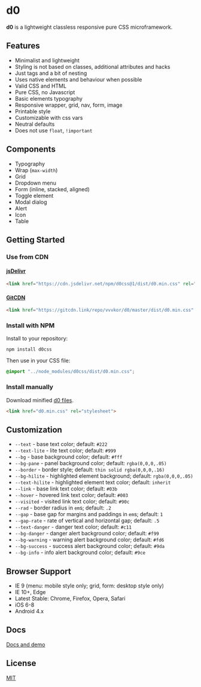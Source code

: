 # d0

**d0** is a lightweight classless responsive pure CSS microframework.  

## Features

* Minimalist and lightweight
* Styling is not based on classes, additional attributes and hacks
* Just tags and a bit of nesting
* Uses native elements and behaviour when possible
* Valid CSS and HTML
* Pure CSS, no Javascript
* Basic elements typography
* Responsive wrapper, grid, nav, form, image
* Printable style
* Customizable with css vars
* Neutral defaults
* Does not use ``float``, ``!important``

## Components

* Typography
* Wrap (``max-width``)
* Grid
* Dropdown menu
* Form (inline, stacked, aligned)
* Toggle element
* Modal dialog
* Alert
* Icon
* Table

## Getting Started

### Use from CDN

#### [jsDelivr](https://www.jsdelivr.com/package/npm/d0css)

```html
<link href="https://cdn.jsdelivr.net/npm/d0css@1/dist/d0.min.css" rel="stylesheet">
```

#### [GitCDN](https://gitcdn.link/)

```html
<link href="https://gitcdn.link/repo/vvvkor/d0/master/dist/d0.min.css" rel="stylesheet">
```

### Install with NPM

Install to your repository:
```
npm install d0css
```
Then use in your CSS file:
```css
@import "../node_modules/d0css/dist/d0.min.css";
```

### Install manually

Download minified [d0 files](https://github.com/vvvkor/d0/tree/master/dist).

```html
<link href="d0.min.css" rel="stylesheet">
```

## Customization

* ``--text`` - base text color; default: ``#222``
* ``--text-lite`` - lite text color; default: ``#999``
* ``--bg`` - base background color; default: ``#fff``
* ``--bg-pane`` - panel background color; default: ``rgba(0,0,0,.05)``
* ``--border`` - border style; default: ``thin solid rgba(0,0,0,.16)``
* ``--bg-hilite`` - highlighted element background; default: ``rgba(0,0,0,.05)``
* ``--text-hilite`` - highlighted element text color; default: ``inherit``
* ``--link`` - base link text color; default: ``#03b``
* ``--hover`` - hovered link text color; default: ``#003``
* ``--visited`` - visited link text color; default: ``#90c``
* ``--rad`` - border radius in ``em``s; default: ``.2``
* ``--gap`` - base gap for margins and paddings in ``em``s; default: ``1``
* ``--gap-rate`` - rate of vertical and horizontal gap; default: ``.5``
* ``--text-danger`` - danger text color; default: ``#c11``
* ``--bg-danger`` - danger alert background color; default: ``#f99``
* ``--bg-warning`` - warning alert background color; default: ``#fd6``
* ``--bg-success`` - success alert background color; default: ``#9da``
* ``--bg-info`` - info alert background color; default: ``#9ce``

## Browser Support

* IE 9 (menu: mobile style only; grid, form: desktop style only)
* IE 10+, Edge
* Latest Stable: Chrome, Firefox, Opera, Safari
* iOS 6-8
* Android 4.x

## Docs

[Docs and demo](http://vadimkor.ru/projects/d0/)

## License

[MIT](./LICENSE)
